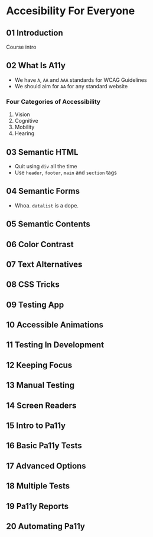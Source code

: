 # Accesibility For Everyone

## 01 Introduction

Course intro

## 02 What Is A11y

- We have `A`, `AA` and `AAA` standards for WCAG Guidelines
- We should aim for `AA` for any standard website

### Four Categories of Accessibility

1. Vision
2. Cognitive
3. Mobility
4. Hearing

## 03 Semantic HTML

- Quit using `div` all the time
- Use `header`, `footer`, `main` and `section` tags

## 04 Semantic Forms

- Whoa. `datalist` is a dope.

## 05 Semantic Contents

## 06 Color Contrast

## 07 Text Alternatives

## 08 CSS Tricks

## 09 Testing App

## 10 Accessible Animations

## 11 Testing In Development

## 12 Keeping Focus

## 13 Manual Testing

## 14 Screen Readers

## 15 Intro to Pa11y

## 16 Basic Pa11y Tests

## 17 Advanced Options

## 18 Multiple Tests

## 19 Pa11y Reports

## 20 Automating Pa11y
